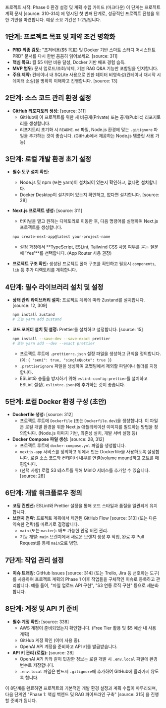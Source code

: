 프로젝트 시작: Phase 0 환경 설정 및 계획 수립 가이드 (마크다운)
이 단계는 프로젝트 계획 문서 [source: 310-314] 에 명시된 첫 번째 단계로, 성공적인 프로젝트 진행을 위한 기반을 마련합니다. 예상 소요 기간은 1-2일입니다.

## 1단계: 프로젝트 목표 및 제약 조건 명확화

*   **PRD 최종 검토:** "초저비용($5 목표) 및 Docker 기반 스마트 스터디 어시스턴트 PRD" 문서를 다시 한번 꼼꼼히 읽어보세요. [source: 311]
*   **핵심 목표:** 월 $5 미만 비용 달성, Docker 기반 배포 경험 습득.
*   **MVP 범위:** 문서 업로드/조회/삭제, 기본 RAG Q&A 기능만 포함됨을 인지합니다.
*   **주요 제약:** 컨테이너 내 SQLite 사용으로 인한 데이터 비영속성(컨테이너 재시작 시 데이터 소실)을 명확히 이해하고 진행합니다. [source: 13]

## 2단계: 소스 코드 관리 환경 설정

*   **GitHub 리포지토리 생성:** [source: 311]
    *   GitHub에 이 프로젝트를 위한 새 비공개(Private) 또는 공개(Public) 리포지토리를 생성합니다.
    *   리포지토리 초기화 시 `README.md` 파일, Node.js 환경에 맞는 `.gitignore` 파일을 추가하는 것이 좋습니다. (GitHub에서 제공하는 Node.js 템플릿 사용 가능)

## 3단계: 로컬 개발 환경 초기 설정

*   **필수 도구 설치 확인:**
    *   Node.js 및 npm (또는 yarn)이 설치되어 있는지 확인하고, 없다면 설치합니다.
    *   Docker Desktop이 설치되어 있는지 확인하고, 없다면 설치합니다. [source: 28]
*   **Next.js 프로젝트 생성:** [source: 311]
    *   터미널을 열고 원하는 디렉토리로 이동한 후, 다음 명령어를 실행하여 Next.js 프로젝트를 생성합니다.

    ```bash
    npx create-next-app@latest your-project-name
    ```

    *   설정 과정에서 **TypeScript, ESLint, Tailwind CSS 사용 여부를 묻는 질문에 'Yes'**를 선택합니다. (App Router 사용 권장)
*   **프로젝트 구조 확인:** 생성된 프로젝트 폴더 구조를 확인하고 필요시 `components`, `lib` 등 추가 디렉토리를 계획합니다.

## 4단계: 필수 라이브러리 설치 및 설정

*   **상태 관리 라이브러리 설치:** 프로젝트 계획에 따라 Zustand를 설치합니다. [source: 12, 309]

    ```bash
    npm install zustand
    # 또는 yarn add zustand
    ```

*   **코드 포매터 설치 및 설정:** Prettier를 설치하고 설정합니다. [source: 15]

    ```bash
    npm install --save-dev --save-exact prettier
    # 또는 yarn add --dev --exact prettier
    ```

    *   프로젝트 루트에 `.prettierrc.json` 설정 파일을 생성하고 규칙을 정의합니다. (예: `{ "semi": true, "singleQuote": true }`)
    *   `.prettierignore` 파일을 생성하여 포맷팅에서 제외할 파일이나 폴더를 지정합니다.
    *   ESLint와 충돌을 방지하기 위해 `eslint-config-prettier`를 설치하고 ESLint 설정(`.eslintrc.json`)에 추가하는 것이 좋습니다.

## 5단계: 로컬 Docker 환경 구성 (초안)

*   **Dockerfile 생성:** [source: 312]
    *   프로젝트 루트에 `Dockerfile` (또는 `Dockerfile.dev`)을 생성합니다. 이 파일은 로컬 개발 환경을 위한 Next.js 애플리케이션 이미지를 빌드하는 방법을 정의합니다. (Node.js 이미지 기반, 의존성 설치, 개발 서버 실행 등)
*   **Docker Compose 파일 생성:** [source: 28, 312]
    *   프로젝트 루트에 `docker-compose.yml` 파일을 생성합니다.
    *   `nextjs-app` 서비스를 정의하고 위에서 만든 Dockerfile을 사용하도록 설정합니다. 로컬 소스 코드와 컨테이너 내부를 연결(volume mount)하고 포트를 매핑합니다.
    *   (선택 사항) 로컬 S3 테스트를 위해 MinIO 서비스를 추가할 수 있습니다. [source: 28]

## 6단계: 개발 워크플로우 정의

*   **코딩 컨벤션:** ESLint와 Prettier 설정을 통해 코드 스타일과 품질을 일관되게 유지합니다.
*   **브랜치 전략:** 프로젝트 계획에서 제안된 GitHub Flow [source: 313] (또는 다른 익숙한 전략)를 따르기로 결정합니다.
    *   `main` (또는 `master`): 배포 가능한 안정 버전 관리.
    *   기능 개발: `main` 브랜치에서 새로운 브랜치 생성 후 작업, 완료 후 Pull Request를 통해 `main`으로 병합.

## 7단계: 작업 관리 설정

*   **이슈 트래킹:** GitHub Issues [source: 314] (또는 Trello, Jira 등 선호하는 도구)를 사용하여 프로젝트 계획의 Phase 1 이후 작업들을 구체적인 이슈로 등록하고 관리합니다. 예를 들어, "파일 업로드 API 구현", "S3 연동 로직 구현" 등으로 세분화합니다.

## 8단계: 계정 및 API 키 준비

*   **필수 계정 확인:** [source: 338]
    *   AWS 계정이 준비되었는지 확인합니다. (Free Tier 활용 및 $5 예산 내 사용 계획)
    *   GitHub 계정 확인 (이미 사용 중).
    *   OpenAI API 계정을 준비하고 API 키를 발급받습니다.
*   **API 키 관리 (로컬):** [source: 28]
    *   OpenAI API 키와 같이 민감한 정보는 로컬 개발 시 `.env.local` 파일에 환경 변수로 저장합니다.
    *   `.env.local` 파일은 반드시 `.gitignore`에 추가하여 GitHub에 올라가지 않도록 합니다.

이 8단계를 완료하면 프로젝트의 기본적인 개발 환경 설정과 계획 수립이 마무리되며, 다음 단계인 "Phase 1: 핵심 백엔드 및 RAG 파이프라인 구축" [source: 315] 을 진행할 준비가 됩니다.
